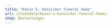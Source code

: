 ```yaml
---
title: "Kevin E. Hunsicker Funeral Home"
url: /slatedale/kevin-e-hunsicker-funeral-home/
shop: Bestattungen
---
```

